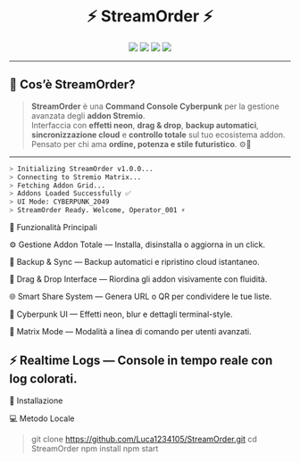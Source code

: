 <h1 align="center">⚡ StreamOrder ⚡</h1>

<p align="center">
  <img src="https://img.shields.io/badge/Version-1.0.0-purple?style=for-the-badge&logo=stremio" />
  <img src="https://img.shields.io/badge/Build-Stable-cyan?style=for-the-badge" />
  <img src="https://img.shields.io/badge/Theme-Cyberpunk-ff00ff?style=for-the-badge&logoColor=white" />
  <img src="https://img.shields.io/badge/License-Unlicensed-red?style=for-the-badge" />
</p>

---

## 💠 Cos’è StreamOrder?

> **StreamOrder** è una **Command Console Cyberpunk** per la gestione avanzata degli **addon Stremio**.  
> Interfaccia con **effetti neon**, **drag & drop**, **backup automatici**, **sincronizzazione cloud** e **controllo totale** sul tuo ecosistema addon.  
> Pensato per chi ama **ordine, potenza e stile futuristico**. ⚙️💜

---

```bash
> Initializing StreamOrder v1.0.0...
> Connecting to Stremio Matrix...
> Fetching Addon Grid...
> Addons Loaded Successfully ✅
> UI Mode: CYBERPUNK_2049
> StreamOrder Ready. Welcome, Operator_001 ⚡
  ```
🧠 Funzionalità Principali

⚙️ Gestione Addon Totale — Installa, disinstalla o aggiorna in un click.

💾 Backup & Sync — Backup automatici e ripristino cloud istantaneo.

🧩 Drag & Drop Interface — Riordina gli addon visivamente con fluidità.

🌐 Smart Share System — Genera URL o QR per condividere le tue liste.

🧬 Cyberpunk UI — Effetti neon, blur e dettagli terminal-style.

🧠 Matrix Mode — Modalità a linea di comando per utenti avanzati.

⚡ Realtime Logs — Console in tempo reale con log colorati.
---

🚀 Installazione

💻 Metodo Locale

> git clone https://github.com/Luca1234105/StreamOrder.git
> cd StreamOrder
> npm install
> npm start
